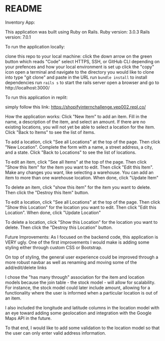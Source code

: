# README

Inventory App:

This application was built using Ruby on Rails.
Ruby version: 3.0.3
Rails version: 7.0.1

To run the application locally:

clone this repo to your local machine:
    click the down arrow on the green button which reads "Code"
    select HTTPS, SSH, or GitHub CLI depending on your prefences and how your local environment is set up
    click the "copy" icon
    open a terminal and navigate to the directory you would like to clone into
    type "git clone" and paste in the URL
run `bundle install` to install dependencies
run `rails s` to start the rails server
open a browser and go to http://localhost:3000/

To run this application in replit:

simply follow this link: https://shopifyinternchallenge.vep002.repl.co/

How the application works:
Click "New Item" to add an item. Fill in the name, a description of the item, and select an amount. If there are no existing locations, you will not yet be able to select a location for the item. Click "Back to Items" to see the list of items. 

To add a location, click "See all Locations" at the top of the page. Then click "New Location". Complete the form with a name, a street address, a city, and a state. Click "Back to Locations" to see the list of locations.

To edit an item, click "See all Items" at the top of the page. Then click "Show this Item" for the item you want to edit. Then click "Edit this Item". Make any changes you want, like selecting a warehouse. You can add an item to more than one warehouse location. When done, click "Update Item"

To delete an item, click "show this item" for the item you want to delete. Then click the "Destroy this Item" button.

To edit a location, click "See all Locations" at the top of the page. Then click "Show this Location" for the location you want to edit. Then click "Edit this Location". When done, click "Update Location"

To delete a location, click "Show this Location" for the location you want to delete. Then click the "Destroy this Location" button.

Future Improvements: 
As I focused on the backend code, this application is VERY ugly. One of the first improvements I would make is adding some styling either through custom CSS or Bootstrap.

On top of styling, the general user experience could be improved through a more robust navbar as well as renaming and moving some of the add/edit/delete links

I chose the "has many through" association for the item and location models because the join table - the stock model - will allow for scalability. For instance, the stock model could later include amount, allowing for a functionality where the user is informed when a particular location is out of an item.

I also included the longitude and latitude columns in the location model with an eye toward adding some geolocation and integration with the Google Maps API in the future.

To that end, I would like to add some validation to the location model so that the user can only enter valid address information.
